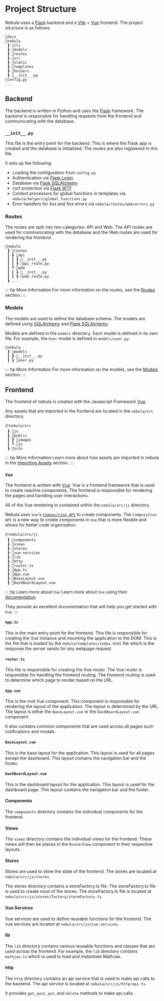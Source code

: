 # Project Structure

Nebula uses a [Flask](https://flask.palletsprojects.com/en/2.0.x/) backend and a [Vite](https://vitejs.dev/) + [Vue](https://vuejs.org/) frontend. The project structure is as follows:

```
📂docs
📂nebula
 ┣ 📂cli
 ┣ 📂models
 ┣ 📂routes
 ┣ 📂src
 ┣ 📂static
 ┣ 📂templates
 ┣ 📂helpers
 ┣ 📜__init__.py
📜config.py
...
```

## Backend

The backend is written in Python and uses the [Flask](https://flask.palletsprojects.com/en/2.0.x/) framework. The backend is responsible for handling requests from the frontend and communicating with the database.

### `__init__.py`

This file is the entry point for the backend. This is where the Flask app is created and the database is initialized. The routes are also registered in this file.

It sets up the following:

-   Loading the configuration from `config.py`
-   Authentication via [Flask Login](https://flask-login.readthedocs.io/en/latest/)
-   Database via [Flask SQLAlchemy](https://flask-sqlalchemy.palletsprojects.com/en/3.0.x/)
-   csrf protection via [Flask WTF](https://flask-wtf.readthedocs.io/en/0.15.x/)
-   Context processors for global functions in templates via `nebula/helpers/global_functions.py`
-   Error handlers for 4xx and 5xx errors via `nebula/routes/web/errors.py`

### Routes

The routes are split into two categories: API and Web. The API routes are used for communicating with the database and the Web routes are used for rendering the frontend.

```
📂nebula
 ┣ 📂routes
 ┃ ┣ 📂api
 ┃ ┃ ┣ 📜__init__.py
 ┃ ┃ ┣ 📜api_route.py
 ┃ ┗ 📂web
 ┃ ┃ ┣ 📜__init__.py
 ┃ ┃ ┣ 📜web_route.py
 ┣ ...
```

::: tip More Information
For more information on the routes, see the [Routes](/developer/backend/routes) section.
:::

### Models

The models are used to define the database schema. The models are defined using [SQLAlchemy](https://docs.sqlalchemy.org/en/14/) and [Flask SQLAlchemy](https://flask-sqlalchemy.palletsprojects.com/en/3.0.x/).

Models are defined in the `models` directory. Each model is defined in its own file. For example, the `User` model is defined in `models/user.py`.

```
📂nebula
 ┣ 📂models
 ┃ ┣ 📜__init__.py
 ┃ ┣ 📜user.py
```

::: tip More Information
For more information on the models, see the [Models](/developer/backend/models) section.
:::

## Frontend

The frontend of nebula is created with the Javascript Framework [Vue](https://vuejs.org/).

Any assets that are imported in the frontend are located in the `nebula/src` directory.

```
📦nebula/src
 ┣ 📂js
 ┣ 📂public
 ┃ ┣ 📂images
 ┃ ┗ 📂js
 ┣ 📂scss
```

::: tip More Information
Learn more about how assets are imported in nebula in the [Importing Assets](/developer/frontend/importing-assets) section.
:::

### `Vue`

The frontend is written with [Vue](https://vuejs.org/). Vue is a frontend framework that is used to create reactive components. The frontend is responsible for rendering the pages and handling user interactions.

All of the Vue rendering in contained within the `nebula/src/js` directory.

Nebula uses `Vue`\'s [`Composition API`](https://vuejs.org/guide/extras/composition-api-faq.html) to create components. The `Composition API` is a new way to create components in `Vue` that is more flexible and allows for better code organization.

```
📦nebula/src/js
 ┣ 📂components
 ┣ 📂views
 ┣ 📂stores
 ┣ 📂vue-services
 ┣ 📂lib
 ┣ 📂http
 ┣ 📜router.ts
 ┣ 📜App.ts
 ┣ 📜App.vue
 ┣ 📜BaseLayout.vue
 ┣ 📜DashBoardLayout.vue
```

::: tip Learn more about `Vue`
Learn more about `Vue` using their [documentation](https://vuejs.org/guide/).

They provide an excellent documentation that will help you get started with `Vue`.
:::

#### `App.ts`

This is the main entry point for the frontend. This file is responsible for creating the Vue instance and mounting the application to the DOM.
This is the file that is loaded by the `nebula/templates/index.html` file which is the response the server sends for any webpage request.

#### `router.ts`

This file is responsible for creating the Vue router. The Vue router is responsible for handling the frontend routing. The frontend routing is used to determine which page to render based on the URL.

#### `App.vue`

This is the root Vue component. This component is responsible for rendering the layout of the application. The layout is determined by the URL. The layout is either the `BaseLayout.vue` or the `DashBoardLayout.vue` component.

It also contains common components that are used across all pages such notifications and modals.

#### `BaseLayout.vue`

This is the base layout for the application. This layout is used for all pages except the dashboard. This layout contains the navigation bar and the footer.

#### `DashBoardLayout.vue`

This is the dashboard layout for the application. This layout is used for the dashboard page. This layout contains the navigation bar and the footer.

#### Components

The `components` directory contains the individual components for the frontend.

#### Views

The `views` directory contains the individual views for the frontend. These views will then be places in the `RouterView` component in their respective layouts.

#### Stores

Stores are used to store the state of the frontend. The stores are located at `nebula/src/js/stores`.

The stores directory contains a storeFactory.ts file. The storeFactory.ts file is used to create most of the stores. The storeFactory.ts file is located at `nebula/src/js/stores/factory/storeFactory.ts`.

#### Vue Services

Vue services are used to define reusable functions for the frontend. The vue services are located at `nebula/src/js/vue-services`.

#### lib

The `lib` directory contains various reusable functions and classes that are used across the frontend. For example, the `lib` directory contains `mathjax.ts` which is used to load and instantiate MathJax.

#### http

The `http` directory contains an api service that is used to make api calls to the backend. The api service is located at `nebula/src/js/http/api.ts`.

It provides `get`, `post`, `put`, and `delete` methods to make api calls.
